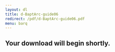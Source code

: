 ```yaml
---
layout: dl
title: d-BaptArc-guide06
redirect: /pdf/d-BaptArc-guide06.pdf
menu: barq
---
```

## Your download will begin shortly.
